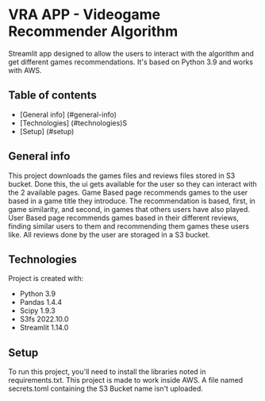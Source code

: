 # VRA APP - Videogame Recommender Algorithm
Streamlit app designed to allow the users to interact with the algorithm and get different games recommendations. It's based on Python 3.9 and works with AWS.

## Table of contents
* [General info] (#general-info)
* [Technologies] (#technologies)S
* [Setup] (#setup)

## General info
This project downloads the games files and reviews files stored in S3 bucket.
Done this, the ui gets available for the user so they can interact with the 2 available pages.
Game Based page recommends games to the user based in a game title they introduce. The recommendation is based, first, in game similarity, and second, in games that others users have also played.
User Based page recommends games based in their different reviews, finding similar users to them and recommending them games these users like. All reviews done by the user are storaged in a S3 bucket.

## Technologies
Project is created with:
* Python 3.9
* Pandas 1.4.4
* Scipy 1.9.3
* S3fs 2022.10.0
* Streamlit 1.14.0

## Setup
To run this project, you'll need to install the libraries noted in requirements.txt.
This project is made to work inside AWS.
A file named secrets.toml containing the S3 Bucket name isn't uploaded.